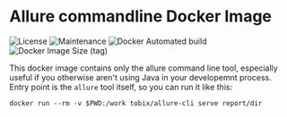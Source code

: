 # Allure commandline Docker Image

![License](https://img.shields.io/github/license/Dosage-Bot/allure-cli)
![Maintenance](https://img.shields.io/maintenance/yes/2021)
![Docker Automated build](https://img.shields.io/docker/automated/tobix/allure-cli)
![Docker Image Size (tag)](https://img.shields.io/docker/image-size/tobix/allure-cli/latest)

This docker image contains only the allure command line tool, especially useful
if you otherwise aren't using Java in your developemnt process. Entry point is
the `allure` tool itself, so you can run it like this:

    docker run --rm -v $PWD:/work tobix/allure-cli serve report/dir
